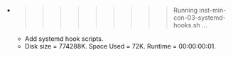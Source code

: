* >>>>>>>>> Running inst-min-con-03-systemd-hooks.sh ...
  * Add systemd hook scripts.
  * Disk size = 774288K. Space Used = 72K. Runtime = 00:00:00:01.

